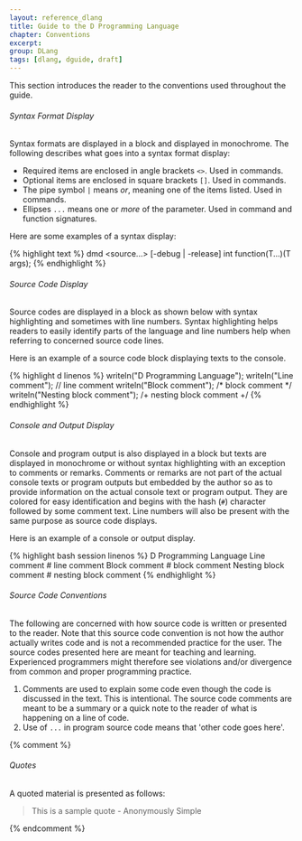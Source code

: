 ```yaml
---
layout: reference_dlang
title: Guide to the D Programming Language
chapter: Conventions
excerpt: 
group: DLang
tags: [dlang, dguide, draft]
---
```


This section introduces the reader to the conventions used throughout the guide.

###### Syntax Format Display

Syntax formats are displayed in a block and displayed in monochrome.
The following describes what goes into a syntax format display:

* Required items are enclosed in angle brackets `<>`. Used in commands.
* Optional items are enclosed in square brackets `[]`. Used in commands.
* The pipe symbol `|` means _or_, meaning one of the items listed. Used in commands.
* Ellipses `...` means one or _more_ of the parameter. Used in command and function signatures.

Here are some examples of a syntax display:

{% highlight text %}
dmd <source...> [-debug | -release]
int function(T...)(T args);
{% endhighlight %}

###### Source Code Display

Source codes are displayed in a block as shown below with syntax highlighting and sometimes with line numbers.
Syntax highlighting helps readers to easily identify parts of the language and line numbers help when referring to concerned source code lines.

Here is an example of a source code block displaying texts to the console.

{% highlight d linenos %}
writeln("D Programming Language");
writeln("Line comment");                // line comment
writeln("Block comment");               /* block comment */
writeln("Nesting block comment");       /+ nesting block comment +/
{% endhighlight %}

###### Console and Output Display

Console and program output is also displayed in a block but texts are displayed in monochrome or without syntax highlighting with an exception to comments or remarks.
Comments or remarks are not part of the actual console texts or program outputs but embedded by the author so as to provide information on the actual console text or program output.
They are colored for easy identification and begins with the hash (`#`) character followed by some comment text.
Line numbers will also be present with the same purpose as source code displays.

Here is an example of a console or output display.

{% highlight bash session linenos %}
D Programming Language
Line comment                            # line comment
Block comment                           # block comment
Nesting block comment                   # nesting block comment
{% endhighlight %}

###### Source Code Conventions

The following are concerned with how source code is written or presented to the reader.
Note that this source code convention is not how the author actually writes code and is not a recommended practice for the user.
The source codes presented here are meant for teaching and learning.
Experienced programmers might therefore see violations and/or divergence from common and proper programming practice.

1. Comments are used to explain some code even though the code is discussed in the text.
This is intentional.
The source code comments are meant to be a summary or a quick note to the reader of what is happening on a line of code.
2. Use of `...` in program source code means that 'other code goes here'.


{% comment %}
###### Quotes

A quoted material is presented as follows:

> This is a sample quote - Anonymously Simple

{% endcomment %}
